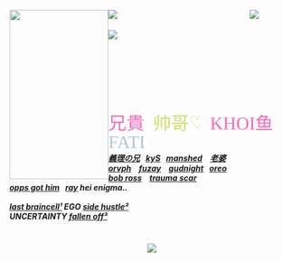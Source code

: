 <br><br><br><br><br><br><br>

<h5 align="left">
<img src="https://github.com/user-attachments/assets/d65cd818-2fc3-4150-9571-a73c3679f1fe" width="175" height="300" align="left"></img>
<a href="https://rentry.co/dangerousbeauty"><img src="https://files.catbox.moe/ni5bt9.png" width="240" height="auto" align="left"></img></a>⠀<img src="https://komarev.com/ghpvc/?username=tojifg&color=ff66b9&plastic&label=⠀BEAUTY+COUNT⠀:&base=1000000000"></img>
  <br><br> <img src="https://files.catbox.moe/9skef3.png"width="240" height="auto" align="left"></img>
<br><br><br><br><br><br>
<img src="https://files.catbox.moe/gny306.png" width="220" height= "5" align="left"><br><br>
  
  <a href="https://github.com/bathroombreak/"><img src="https://github.com/tojifg/tojifg/blob/acaa5dfc48bfbc9cbd34b392f8471016c1cb876b/harvey.svg"></img></a> ⠀ <a href="https://github.com/9ANTZ/"><img src="https://github.com/tojifg/tojifg/blob/acaa5dfc48bfbc9cbd34b392f8471016c1cb876b/hc.svg"></img></a> ⠀ <a href="https://github.com/10shadows/"><img src="https://github.com/tojifg/tojifg/blob/acaa5dfc48bfbc9cbd34b392f8471016c1cb876b/khoi.svg"></img></a> ⠀ <a href="https://github.com/eatsleepedge/"><img src="https://github.com/tojifg/tojifg/blob/acaa5dfc48bfbc9cbd34b392f8471016c1cb876b/cati.svg"></img></a>
  <br> <a href="https://github.com/basementjazz/">義理の兄</a>⠀<a href="https://github.com/blackbetta/">kyS</a>⠀<a href="https://github.com/vampaku/">manshed</a> ⠀<a href="https://github.com/deepaffection/">老婆</a>
  <br><a href="https://github.com/Ovrpheus/">orvph</a> ⠀<a href="https://github.com/fuziyamas/">fuzay</a> ⠀<a href="https://github.com/njqh/">gudnight</a>⠀<a href="https://github.com/P5royal/">oreo</a>
  <br><a href="https://github.com/dandysworld/">bob ross</a> ⠀<a href="https://github.com/LoveCrime/">trauma scar</a> 
  <br><a href="https://github.com/Ivanvtill/">opps got him</a>⠀<a href="https://github.com/9THNINJA/">ray</a> hei enigma..
  <br><br><a href="https://github.com/junkshot/">last braincell¹</a> EGO <a href="https://github.com/momoayase/">side hustle²</a> <br>UNCERTAINTY <a href="https://github.com/moonchef/">fallen off³</a>
</h5>
<h6 align="center">
<br>
<img src="https://spotify-github-profile.kittinanx.com/api/view?uid=veniselim2008&cover_image=true&theme=natemoo-re&show_offline=false&background_color=ffffff&interchange=false&bar_color=ff6bc1&bar_color_cover=false"></img>
</h6>
<br><br><br><br><br><br><br><br><br><br>
